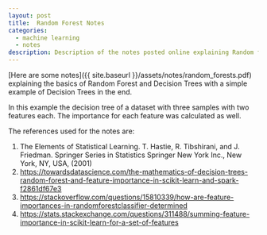 ```yaml
---
layout: post
title:  Random Forest Notes
categories:
  - machine learning
  - notes
description: Description of the notes posted online explaining Random forest and decision trees. 
---
```



[Here are some notes]({{ site.baseurl }}/assets/notes/random_forests.pdf) explaining the basics
of Random Forest and Decision Trees with a simple example of Decision Trees in the end. 

<!--more-->

In this example the decision tree of a dataset with three samples with two features each.
The importance for each feature was calculated as well.

The references used for the notes are:
1. The Elements of Statistical Learning. T. Hastie, R. Tibshirani, and J. Friedman. 
      Springer Series in Statistics Springer New York Inc., New York, NY, USA, (2001) 
2. <https://towardsdatascience.com/the-mathematics-of-decision-trees-random-forest-and-feature-importance-in-scikit-learn-and-spark-f2861df67e3>
3. <https://stackoverflow.com/questions/15810339/how-are-feature-importances-in-randomforestclassifier-determined>
4. <https://stats.stackexchange.com/questions/311488/summing-feature-importance-in-scikit-learn-for-a-set-of-features>
